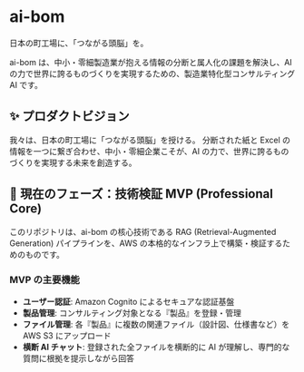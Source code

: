 # ai-bom

日本の町工場に、「つながる頭脳」を。

ai-bom は、中小・零細製造業が抱える情報の分断と属人化の課題を解決し、AI の力で世界に誇るものづくりを実現するための、製造業特化型コンサルティング AI です。

## ✨ プロダクトビジョン

我々は、日本の町工場に「つながる頭脳」を授ける。
分断された紙と Excel の情報を一つに繋ぎ合わせ、中小・零細企業こそが、AI の力で、世界に誇るものづくりを実現する未来を創造する。

## 🎯 現在のフェーズ：技術検証 MVP (Professional Core)

このリポジトリは、ai-bom の核心技術である RAG (Retrieval-Augmented Generation) パイプラインを、AWS の本格的なインフラ上で構築・検証するためのものです。

### MVP の主要機能

- **ユーザー認証**: Amazon Cognito によるセキュアな認証基盤
- **製品管理**: コンサルティング対象となる『製品』を登録・管理
- **ファイル管理**: 各『製品』に複数の関連ファイル（設計図、仕様書など）を AWS S3 にアップロード
- **横断 AI チャット**: 登録された全ファイルを横断的に AI が理解し、専門的な質問に根拠を提示しながら回答
